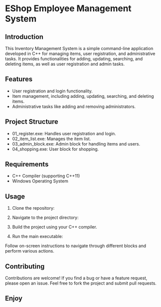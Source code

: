 # EShop Employee Management System

## Introduction

This Inventory Management System is a simple command-line application developed in C++ for managing items, user registration, and administrative tasks. It provides functionalities for adding, updating, searching, and deleting items, as well as user registration and admin tasks.

## Features

- User registration and login functionality.
- Item management, including adding, updating, searching, and deleting items.
- Administrative tasks like adding and removing administrators.

## Project Structure

- 01_register.exe: Handles user registration and login.
- 02_item_list.exe: Manages the item list.
- 03_admin_block.exe: Admin block for handling items and users.
- 04_shopping.exe: User block for shopping.

## Requirements

- C++ Compiler (supporting C++11)
- Windows Operating System

## Usage

1. Clone the repository:
   
2. Navigate to the project directory:
  
3. Build the project using your C++ compiler.

4. Run the main executable:
  

Follow on-screen instructions to navigate through different blocks and perform various actions.

## Contributing

Contributions are welcome! If you find a bug or have a feature request, please open an issue. Feel free to fork the project and submit pull requests.

## Enjoy
